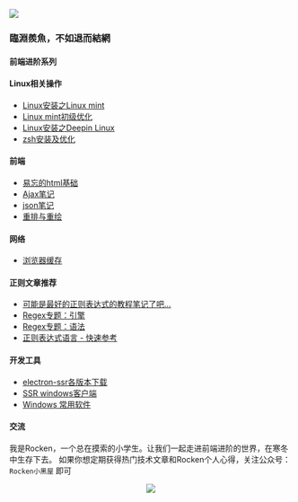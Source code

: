![](http://oss.cun-xu.cn//image/blog.jpg)

### 臨淵羨魚，不如退而結網
#### 前端进阶系列


#### Linux相关操作
 - [Linux安装之Linux mint](https://github.com/cunxu/Blog/issues/1#issue-413995564)
 - [Linux mint初级优化](https://github.com/cunxu/Blog/issues/2#issue-416370522)
 - [Linux安装之Deepin Linux](https://github.com/cunxu/Blog/issues/3#issue-416398384)
 - [zsh安装及优化](https://github.com/cunxu/Blog/issues/11#issue-477680554)

#### 前端
 - [易忘的html基础](https://github.com/cunxu/Blog/issues/4#issue-416412808)
 - [Ajax笔记](https://github.com/cunxu/Blog/issues/8#issue-416459375)
 - [json笔记](https://github.com/cunxu/Blog/issues/7#issue-416458403)
 - [重排与重绘](https://github.com/cunxu/Blog/issues/6#issue-416457653)
 
#### 网络
 - [浏览器缓存](https://github.com/cunxu/Blog/issues/5#issue-416455179)
 
#### 正则文章推荐
 - [可能是最好的正则表达式的教程笔记了吧...](https://juejin.im/post/5b5db5b8e51d4519155720d2)
 - [Regex专题：引擎](https://veedrin.com/post/5bd0651e3227cc3b9ee41f37)
 - [Regex专题：语法](https://veedrin.com/post/5bcdbe9f3227cc3b9ee41edc)
 - [正则表达式语言 - 快速参考](https://docs.microsoft.com/zh-cn/dotnet/standard/base-types/regular-expression-language-quick-reference)

#### 开发工具
 - [electron-ssr各版本下载](https://github.com/qingshuisiyuan/electron-ssr-backup/releases)
 - [SSR windows客户端](http://oss.cun-xu.cn//software/ShadowsocksR%20v4.7.0%20win.7z)
 - [Windows 常用软件](https://github.com/cunxu/Blog/issues/13#issue-478224088)
 
 
#### 交流
我是Rocken，一个总在摸索的小学生。让我们一起走进前端进阶的世界，在寒冬中生存下去。
如果你想定期获得热门技术文章和Rocken个人心得，关注公众号：`Rocken小黑屋` 即可
<div align=center><img src="http://oss.cun-xu.cn/image/wechat/QR.png"/></div>
